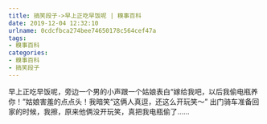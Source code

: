 ```yaml
---
title: 搞笑段子->早上正吃早饭呢 | 糗事百科
date: 2019-12-04 12:32:10
urlname: 0cdcfbca274bee74650178c564cef47a
tags: 
- 糗事百科
categories:
- 糗事百科
- 搞笑段子
---
```

早上正吃早饭呢，旁边一个男的小声跟一个姑娘表白“嫁给我吧，以后我偷电瓶养你！”姑娘害羞的点点头！我暗笑“这俩人真逗，还这么开玩笑～” 出门骑车准备回家的时候，我擦，原来他俩没开玩笑，真把我电瓶偷了……


